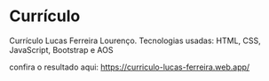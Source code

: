 # Currículo
 Currículo Lucas Ferreira Lourenço. Tecnologias usadas: HTML, CSS, JavaScript, Bootstrap e AOS

confira o resultado aqui: 
https://curriculo-lucas-ferreira.web.app/